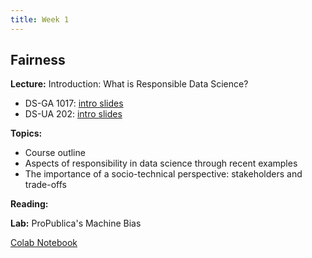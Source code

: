 ```yaml
---
title: Week 1
---
```


## Fairness

**Lecture:** Introduction: What is Responsible Data Science?

* DS-GA 1017: [intro slides](../../../assets/1_Intro_1017.pdf)
* DS-UA 202: [intro slides](../../../assets/1_Intro_202-Spring2024.pdf)


**Topics:**

* Course outline
* Aspects of responsibility in data science through recent examples
* The importance of a socio-technical perspective: stakeholders and trade-offs

**Reading:**  
<!---
[Introduction and Algorithmic Fairness](../../../assets/fairness_reader_2024.pdf) 
-->

**Lab:** ProPublica's Machine Bias

[Colab Notebook](https://drive.google.com/file/d/1RtVVABOOtccq0TOmWy3WeTCp2BVeCIyH/view?usp=sharing)

